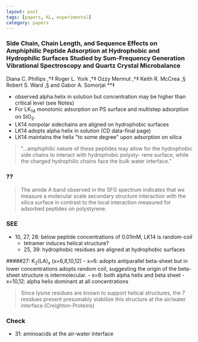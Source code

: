 ```yaml
---
layout: post
tags: [papers, KL, experimental]
category: papers
---
```


### Side Chain, Chain Length, and Sequence Effects on Amphiphilic Peptide Adsorption at Hydrophobic and Hydrophilic Surfaces Studied by Sum-Frequency Generation Vibrational Spectroscopy and Quartz Crystal Microbalance
Diana C. Phillips ,†‡ Roger L. York ,†‡ Ozzy Mermut ,†‡ Keith R. McCrea ,§ Robert S. Ward ,§ and Gabor A. Somorjai *†‡


- observed alpha helix in solution but concentration may be higher than critical level (see Notes)
- For LK$_{14}$ monotonic adsorption on PS surface and multistep adsorption on SiO$_2$.
- LK14 nonpolar sidechains are aligned on hydrophobic surfaces
- LK14 adopts alpha helix in solution (CD data-final page)
- LK14 maintains the helix "to some degree" upon adsorption on silica

>"...amphiphilic nature of these peptides may allow for the
>hydrophobic side chains to interact with hydrophobic polysty-
>rene surface, while the charged hydrophilic chains face the bulk
>water interface."

### ??
>The amide A band observed in the SFG spectrum indicates that
>we measure a molecular scale secondary structure interaction
>with the silica surface in contrast to the local interaction
>measured for adsorbed peptides on polystyrene.

### SEE
- 10, 27, 28: below peptide concentrations of 0.01mM, LK14 is random-coil
  - tetramer induces helical structure?
  - 25, 39: hydrophobic residues are aligned at hydrophobic surfaces

#####27: K$_2$(LA)$_x$ (x=6,8,10,12)
    - x=6: adopts antiparallel beta-sheet but in lower concentrations adopts random coil, suggesting the origin of the beta-sheet structure is intermolecular.
    - x=8: both alpha helix and beta sheet
    - x=10,12: alpha helix dominant at all concentrations
>Since lysine residues are known to support helical structures, the 7 residues present presumably stabilize this structure at the air/water interface.(Creighton-Proteins)

### Check
- 31: aminoacids at the air-water interface

